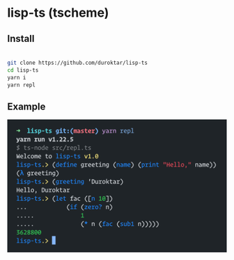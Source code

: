 # lisp-ts (tscheme)

## Install

```sh

git clone https://github.com/duroktar/lisp-ts
cd lisp-ts
yarn i
yarn repl

```

## Example

![tscheme-demo](assets/tscheme.png)